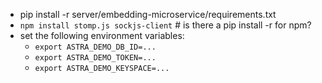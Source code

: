 - pip install -r server/embedding-microservice/requirements.txt
- `npm install stomp.js sockjs-client` # is there a pip install -r for npm?
- set the following environment variables:
  - `export ASTRA_DEMO_DB_ID=...`
  - `export ASTRA_DEMO_TOKEN=...`
  - `export ASTRA_DEMO_KEYSPACE=...`

